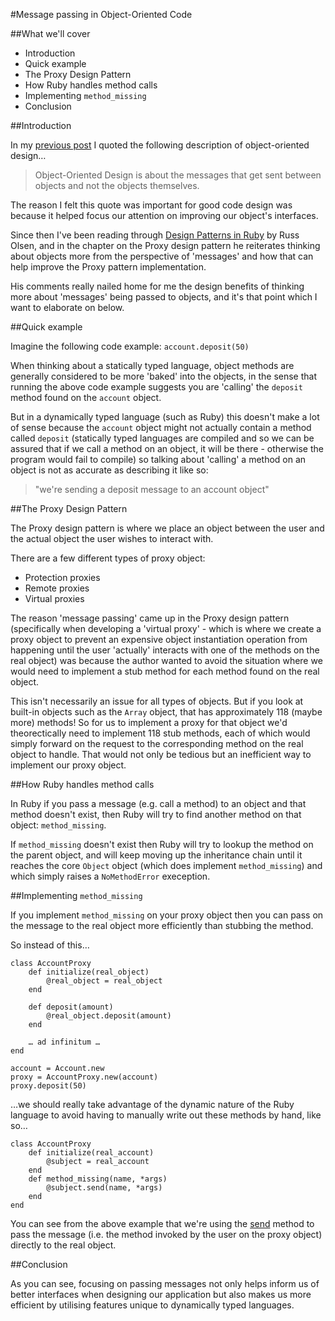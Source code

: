 #Message passing in Object-Oriented Code

##What we'll cover

- Introduction
- Quick example
- The Proxy Design Pattern
- How Ruby handles method calls
- Implementing `method_missing`
- Conclusion

##Introduction

In my [previous post](http://integralist.co.uk/Object-Oriented-Design.html) I quoted the following description of object-oriented design…

> Object-Oriented Design is about the messages that get sent between objects and not the objects themselves.

The reason I felt this quote was important for good code design was because it helped focus our attention on improving our object's interfaces.

Since then I've been reading through [Design Patterns in Ruby](http://designpatternsinruby.com) by Russ Olsen, and in the chapter on the Proxy design pattern he reiterates thinking about objects more from the perspective of 'messages' and how that can help improve the Proxy pattern implementation.

His comments really nailed home for me the design benefits of thinking more about 'messages' being passed to objects, and it's that point which I want to elaborate on below.

##Quick example

Imagine the following code example: `account.deposit(50)`

When thinking about a statically typed language, object methods are generally considered to be more 'baked' into the objects, in the sense that running the above code example suggests you are 'calling' the `deposit` method found on the `account` object. 

But in a dynamically typed language (such as Ruby) this doesn't make a lot of sense because the `account` object might not actually contain a method called `deposit` (statically typed languages are compiled and so we can be assured that if we call a method on an object, it will be there - otherwise the program would fail to compile) so talking about 'calling' a method on an object is not as accurate as describing it like so: 

> "we're sending a deposit message to an account object"

##The Proxy Design Pattern

The Proxy design pattern is where we place an object between the user and the actual object the user wishes to interact with.

There are a few different types of proxy object:

- Protection proxies
- Remote proxies
- Virtual proxies

The reason 'message passing' came up in the Proxy design pattern (specifically when developing a 'virtual proxy' - which is where we create a proxy object to prevent an expensive object instantiation operation from happening until the user 'actually' interacts with one of the methods on the real object) was because the author wanted to avoid the situation where we would need to implement a stub method for each method found on the real object. 

This isn't necessarily an issue for all types of objects. But if you look at built-in objects such as the `Array` object, that has approximately 118 (maybe more) methods! So for us to implement a proxy for that object we'd theorectically need to implement 118 stub methods, each of which would simply forward on the request to the corresponding method on the real object to handle. That would not only be tedious but an inefficient way to implement our proxy object.

##How Ruby handles method calls

In Ruby if you pass a message (e.g. call a method) to an object and that method doesn't exist, then Ruby will try to find another method on that object: `method_missing`. 

If `method_missing` doesn't exist then Ruby will try to lookup the method on the parent object, and will keep moving up the inheritance chain until it reaches the core `Object` object (which does implement `method_missing`) and which simply raises a `NoMethodError` exeception.

##Implementing `method_missing`

If you implement `method_missing` on your proxy object then you can pass on the message to the real object more efficiently than stubbing the method.

So instead of this…

	class AccountProxy
		def initialize(real_object)
			@real_object = real_object
		end
		
		def deposit(amount)
			@real_object.deposit(amount)
		end
		
		… ad infinitum … 
	end

	account = Account.new
	proxy = AccountProxy.new(account)
	proxy.deposit(50)

…we should really take advantage of the dynamic nature of the Ruby language to avoid having to manually write out these methods by hand, like so… 

	class AccountProxy
		def initialize(real_account)
			@subject = real_account
		end
		def method_missing(name, *args)
			@subject.send(name, *args)
		end
	end

You can see from the above example that we're using the [send](http://ruby-doc.org/core-2.0/Object.html#method-i-send) method to pass the message (i.e. the method invoked by the user on the proxy object) directly to the real object.

##Conclusion

As you can see, focusing on passing messages not only helps inform us of better interfaces when designing our application but also makes us more efficient by utilising features unique to dynamically typed languages.